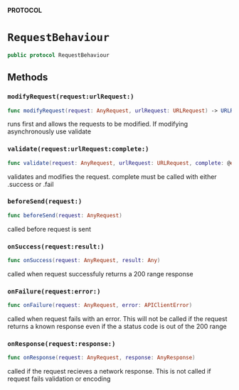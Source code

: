 **PROTOCOL**

# `RequestBehaviour`

```swift
public protocol RequestBehaviour
```

## Methods
### `modifyRequest(request:urlRequest:)`

```swift
func modifyRequest(request: AnyRequest, urlRequest: URLRequest) -> URLRequest
```

runs first and allows the requests to be modified. If modifying asynchronously use validate

### `validate(request:urlRequest:complete:)`

```swift
func validate(request: AnyRequest, urlRequest: URLRequest, complete: @escaping (RequestValidationResult) -> Void)
```

validates and modifies the request. complete must be called with either .success or .fail

### `beforeSend(request:)`

```swift
func beforeSend(request: AnyRequest)
```

called before request is sent

### `onSuccess(request:result:)`

```swift
func onSuccess(request: AnyRequest, result: Any)
```

called when request successfuly returns a 200 range response

### `onFailure(request:error:)`

```swift
func onFailure(request: AnyRequest, error: APIClientError)
```

called when request fails with an error. This will not be called if the request returns a known response even if the a status code is out of the 200 range

### `onResponse(request:response:)`

```swift
func onResponse(request: AnyRequest, response: AnyResponse)
```

called if the request recieves a network response. This is not called if request fails validation or encoding
